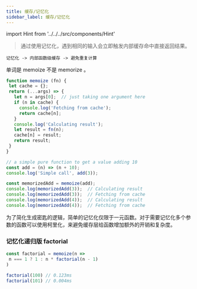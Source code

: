 ```yaml
---
title: 缓存/记忆化
sidebar_label: 缓存/记忆化
---
```


import Hint from '../../../src/components/Hint'

> 通过使用记忆化，遇到相同的输入会立即触发内部缓存命中直接返回结果。

```text
记忆化 -> 内部函数级缓存 -> 避免重复计算
```

<Hint type="warning">单词是 memoize 不是 memorize 。</Hint>

```js
function memoize (fn) {
 let cache = {};
 return (...args) => {
   let n = args[0];  // just taking one argument here
   if (n in cache) {
     console.log('Fetching from cache');
     return cache[n];
   }
   console.log('Calculating result');
   let result = fn(n);
   cache[n] = result;
   return result;
 }
}
```

```js
// a simple pure function to get a value adding 10
const add = (n) => (n + 10);
console.log('Simple call', add(3));

const memorizedAdd = memoize(add);
console.log(memorizedAdd(3));  // Calculating result
console.log(memorizedAdd(3));  // Fetching from cache
console.log(memorizedAdd(4));  // Calculating result
console.log(memorizedAdd(4));  // Fetching from cache
```

为了简化生成密匙的逻辑，简单的记忆化仅限于一元函数。对于需要记忆化多个参数的函数可以使用柯里化，来避免缓存层给函数增加额外的开销和复杂度。

### 记忆化递归版 factorial

```js
const factorial = memoize(n =>
 n === 1 ? 1 : n * factorial(n - 1)
)

factorial(100) // 0.123ms
factorial(101) // 0.004ms
```
